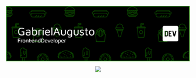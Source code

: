 <img src="./github-header-image.png" alt="header-image" align="center">

<p align="center">
  <a href="https://skillicons.dev">
    <img src="https://skillicons.dev/icons?i=git,js,html,css,react" />
  </a>
</p>